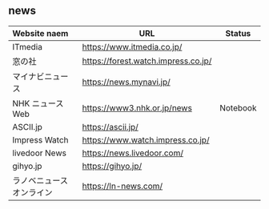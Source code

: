 ## news

| Website naem             | URL                                 | Status   |
| :----------------------- | ----------------------------------- | -------- |
| ITmedia                  | https://www.itmedia.co.jp/          |          |
| 窓の社                   | https://forest.watch.impress.co.jp/ |          |
| マイナビニュース         | https://news.mynavi.jp/             |          |
| NHK ニュース Web         | https://www3.nhk.or.jp/news         | Notebook |
| ASCII.jp                 | https://ascii.jp/                   |          |
| Impress Watch            | https://www.watch.impress.co.jp/    |          |
| livedoor News            | https://news.livedoor.com/          |          |
| gihyo.jp                 | https://gihyo.jp/                   |          |
| ラノベニュースオンライン | https://ln-news.com/                |          |